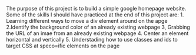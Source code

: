 The purpose of this project is to build a simple google homepage website. Some of the skills I should have practiced at the end of this project are: 
    1. Learning different ways to move a div element around on the apge
    2.Identify the background color of an already existing webpage 
    3, Grabbing the URL of an imae from an already existing webpage 
    4. Center an element horizontal and vertically 
    5. Understading how to use classes and ids to target CSS at speco=ific elements on the page
